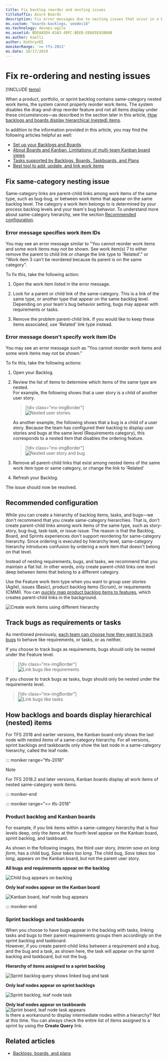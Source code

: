 ```yaml
---
title: Fix backlog reorder and nesting issues
titleSuffix: Azure Boards
description: Fix error messages due to nesting issues that occur in a Backlog or Board in Azure Boards & TFS 
ms.custom: "boards-backlogs, seodec18"  
ms.technology: devops-agile
ms.assetid: BDEAA5D4-83A3-49FC-BEEB-EE685E92B68B
ms.author: kaelli
author: KathrynEE
monikerRange: '>= tfs-2013'
ms.date: 10/17/2019
---
```



# Fix re-ordering and nesting issues 

<a id="display-hierarchy">  </a>

[!INCLUDE [temp](../includes/version-vsts-tfs-all-versions.md)]

<!--- Supports FWLINK https://go.microsoft.com/fwlink/?linkid=529135 --> 

When a product, portfolio, or sprint backlog contains same-category nested work items, the system cannot properly reorder work items. The system disables the drag-and-drop reorder feature and not all items display under these circumstances&mdash;as described in the section later in this article, [How backlogs and boards display hierarchical (nested) items](#leaf-nodes).  

In addition to the information provided in this article, you may find the following articles helpful as well:

- [Set up your Backlogs and Boards](set-up-your-backlog.md)  
- [About Boards and Kanban, Limitations of multi-team Kanban board views](../boards/kanban-overview.md#limits-multi-team)  
- [Tasks supported by Backlogs, Boards, Taskboards, and Plans](backlogs-boards-plans.md)  
- [Best tool to add, update, and link work items ](../work-items/best-tool-add-update-link-work-items.md)

<a id="nested" > </a>

## Fix same-category nesting issue

Same-category links are parent-child links among work items of the same type, such as bug-bug, or between work items that appear on the same backlog level. The category a work item belongs to is determined by your process backlog levels and your team's bug behavior. To understand more about same-category hierarchy, see the section [Recommended configuration](#recommended).

### Error message specifies work item IDs 
You may see an error message similar to "You cannot reorder work items and some work items may not be shown. See work item(s) 7 to either remove the parent to child link or change the link type to 'Related'." or "Work item 3 can't be reordered because its parent is on the same category". 

To fix this, take the following action: 

1. Open the work item listed in the error message.

2. Look for a parent or child link of the same-category. This is a link of the same type, or another type that appear on the same backlog level. Depending on your team's bug behavior setting, bugs may appear with requirements or tasks. 

3. Remove the problem parent-child link. If you would like to keep these items associated, use 'Related' link type instead. 

### Error message doesn't specify work item IDs 

You may see an error message such as "You cannot reorder work items and some work items may not be shown." 

To fix this, take the following actions: 

1. Open your Backlog.

2. Review the list of items to determine which items of the same type are nested.  
    For example, the following shows that a user story is a child of another user story. 

	> [!div class="mx-imgBorder"]  
	> ![Nested user stories](media/resolve/nested-user-stories.png)  
	
	As another example, the following shows that a bug is a child of a user story. Because the team has configured their backlog to display user stories and bugs at the same level (Requirements category), this corresponds to a nested item that disables the ordering feature.

	> [!div class="mx-imgBorder"]  
	> ![Nested user story and bug](media/resolve/nested-user-story-bug.png)  
	
3.	Remove all parent-child links that exist among nested items of the same work item type or same category, or change the link to 'Related'

4.	Refresh your Backlog.

The issue should now be resolved.

<a id="recommended"> </a>

## Recommended configuration

While you can create a hierarchy of backlog items, tasks, and bugs&mdash;we don't recommend that you create same-category hierarchies. That is, don't create parent-child links among work items of the same type, such as story-story, bug-bug, task-task, or issue-issue. The reason is that the Backlog, Board, and Sprints experiences don't support reordering for same-category hierarchy. Since ordering is executed by hierarchy level, same-category hierarchy introduces confusion by ordering a work item that doesn't belong on that level. 

Instead of nesting requirements, bugs, and tasks, we recommend that you maintain a flat list. In other words, only create parent-child links one level deep between items that belong to a different category. 

Use the Feature work item type when you want to group user stories (Agile), issues (Basic), product backlog items (Scrum), or requirements (CMMI). You can [quickly map product backlog items to features](organize-backlog.md), which creates parent-child links in the background.

![Create work items using different hierarchy](../../reference/media/create-hierarchy-with-different-wits.png) 

<a id="nested" > </a>


<a id="bugs-as-tasks" > </a>

## Track bugs as requirements or tasks  

As mentioned previously, [each team can choose how they want to track bugs](../../organizations/settings/show-bugs-on-backlog.md) to behave like requirements, or tasks, or as neither. 

If you choose to track bugs as requirements, bugs should only be nested under the Feature level.

> [!div class="mx-imgBorder"]  
> ![Link bugs like requirements](media/resolve/bugs-as-requirements.png)  

If you choose to track bugs as tasks, bugs should only be nested under the requirements level.

> [!div class="mx-imgBorder"]  
> ![Link bugs like tasks](media/resolve/bugs-as-tasks.png)  

<a id="leaf-nodes" > </a>  

## How backlogs and boards display hierarchical (nested) items

For TFS 2018 and earlier versions, the Kanban board only shows the last node with nested items of a same-category hierarchy. For all versions, sprint backlogs and taskboards only show the last node in a same-category hierarchy, called the leaf node. 

::: moniker range="tfs-2018"

> [!NOTE]
> For TFS 2018.2 and later versions, Kanban boards display all work items of nested same-category work items.  

::: moniker-end

::: moniker range="<= tfs-2018"

### Product backlog and Kanban boards

For example, if you link items within a same-category hierarchy that is four levels deep, only the items at the fourth level appear on the Kanban board, sprint backlog, and taskboard.

As shown in the following images, the third user story, *Interim save on long form*, has a child bug, *Save takes too long*. The child bug, *Save takes too long*, appears on the Kanban board, but not the parent user story.  

**All bugs and requirements appear on the backlog**  

![Child bug appears on backlog ](media/resolve/bugs-appear-on-backlog.png)  

**Only leaf nodes appear on the Kanban board**  

![Kanban board, leaf node bug appears](media/resolve/bugs-appear-on-board.png)  

::: moniker-end

<a id="bugs-as-tasks" > </a>

### Sprint backlogs and taskboards

When you choose to have bugs appear in the backlog with tasks, linking tasks and bugs to their parent requirements groups them accordingly on the sprint backlog and taskboard.  
However, if you create parent-child links between a requirement and a bug, and the bug and a task, as shown here, the task will appear on the sprint backlog and taskboard, but not the bug. 

**Hierarchy of items assigned to a sprint backlog**  

![Sprint backlog query shows linked bug and task ](media/resolve/sprint-backlog-hierarchy.png)   

**Only leaf nodes appear on sprint backlogs**  

![Sprint backlog, leaf node task ](media/resolve/sprint-backlog-leaf-only.png)  

**Only leaf nodes appear on taskboards**   
![Sprint board, leaf node task appears](media/resolve/bugs-appear-on-taskboard.png)  
Is there a workaround to display intermediate nodes within a hierarchy?  Not at this time. You can always check the entire list of items assigned to a sprint by using the **Create Query** link. 


## Related articles

- [Backlogs, boards, and plans](backlogs-boards-plans.md) 

